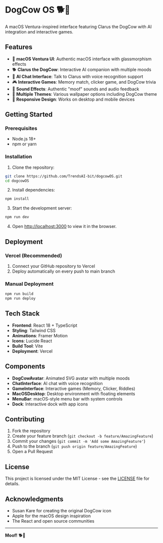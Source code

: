 # DogCow OS 🐕🐄

A macOS Ventura-inspired interface featuring Clarus the DogCow with AI integration and interactive games.

## Features

- 🎨 **macOS Ventura UI**: Authentic macOS interface with glassmorphism effects
- 🐕 **Clarus the DogCow**: Interactive AI companion with multiple moods
- 💬 **AI Chat Interface**: Talk to Clarus with voice recognition support
- 🎮 **Interactive Games**: Memory match, clicker game, and DogCow trivia
- 🎵 **Sound Effects**: Authentic "moof" sounds and audio feedback
- 🌈 **Multiple Themes**: Various wallpaper options including DogCow theme
- 📱 **Responsive Design**: Works on desktop and mobile devices

## Getting Started

### Prerequisites

- Node.js 18+ 
- npm or yarn

### Installation

1. Clone the repository:
```bash
git clone https://github.com/TrendsAI-bit/dogcowOS.git
cd dogcowOS
```

2. Install dependencies:
```bash
npm install
```

3. Start the development server:
```bash
npm run dev
```

4. Open [http://localhost:3000](http://localhost:3000) to view it in the browser.

## Deployment

### Vercel (Recommended)

1. Connect your GitHub repository to Vercel
2. Deploy automatically on every push to main branch

### Manual Deployment

```bash
npm run build
npm run deploy
```

## Tech Stack

- **Frontend**: React 18 + TypeScript
- **Styling**: Tailwind CSS
- **Animations**: Framer Motion
- **Icons**: Lucide React
- **Build Tool**: Vite
- **Deployment**: Vercel

## Components

- **DogCowAvatar**: Animated SVG avatar with multiple moods
- **ChatInterface**: AI chat with voice recognition
- **GameInterface**: Interactive games (Memory, Clicker, Riddles)
- **MacOSDesktop**: Desktop environment with floating elements
- **MenuBar**: macOS-style menu bar with system controls
- **Dock**: Interactive dock with app icons

## Contributing

1. Fork the repository
2. Create your feature branch (`git checkout -b feature/AmazingFeature`)
3. Commit your changes (`git commit -m 'Add some AmazingFeature'`)
4. Push to the branch (`git push origin feature/AmazingFeature`)
5. Open a Pull Request

## License

This project is licensed under the MIT License - see the [LICENSE](LICENSE) file for details.

## Acknowledgments

- Susan Kare for creating the original DogCow icon
- Apple for the macOS design inspiration
- The React and open source communities

---

**Moof!** 🐕🐄
